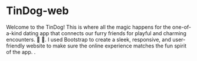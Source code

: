 # TinDog-web
Welcome to the TinDog! This is where all the magic happens for the one-of-a-kind dating app that connects our furry friends for playful and charming encounters. 🐾  🐶. I used Bootstrap to create a sleek, responsive, and user-friendly website to make sure the online experience matches the fun spirit of the app. .
